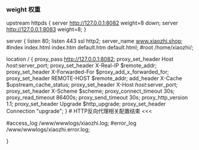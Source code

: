 
### weight 权重
 
upstream httpds {
    server http://127.0.0.1:8082 weight=8 down;
    server http://127.0.0.1:8083 weight=8;
}

server
{
    listen 80;
    listen 443 ssl http2;
    server_name www.xiaozhi.shop;
    #index index.html index.htm default.htm default.html;
    #root /home/xiaozhi/;

   

  location / {
        proxy_pass http://127.0.0.1:8082;
        proxy_set_header Host $host:$server_port;
        proxy_set_header X-Real-IP $remote_addr;
        proxy_set_header X-Forwarded-For $proxy_add_x_forwarded_for;
        proxy_set_header REMOTE-HOST $remote_addr;
        add_header X-Cache $upstream_cache_status;
        proxy_set_header X-Host $host:$server_port;
        proxy_set_header X-Scheme $scheme;
        proxy_connect_timeout 30s;
        proxy_read_timeout 86400s;
        proxy_send_timeout 30s;
        proxy_http_version 1.1;
        proxy_set_header Upgrade $http_upgrade;
        proxy_set_header Connection "upgrade";
    }
    # HTTP反向代理相关配置结束 <<<

   #access_log  /www/wwwlogs/xiaozhi.log;
   #error_log  /www/wwwlogs/xiaozhi.error.log;

}